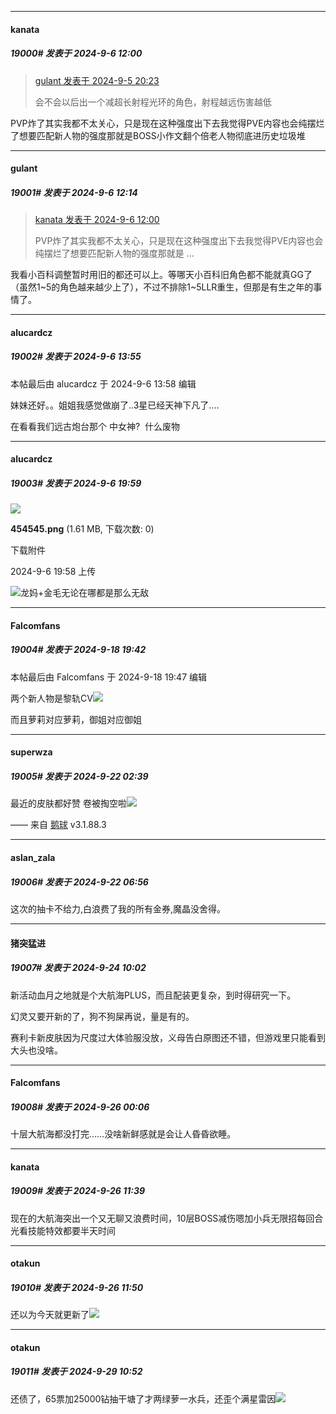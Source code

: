 ﻿
*****

####  kanata  
##### 19000#       发表于 2024-9-6 12:00

<blockquote><a href="httphttps://bbs.saraba1st.com/2b/forum.php?mod=redirect&amp;goto=findpost&amp;pid=66123542&amp;ptid=1540825" target="_blank">gulant 发表于 2024-9-5 20:23</a>

会不会以后出一个减超长射程光环的角色，射程越远伤害越低</blockquote>
PVP炸了其实我都不太关心，只是现在这种强度出下去我觉得PVE内容也会纯摆烂了想要匹配新人物的强度那就是BOSS小作文翻个倍老人物彻底进历史垃圾堆


*****

####  gulant  
##### 19001#       发表于 2024-9-6 12:14

<blockquote><a href="httphttps://bbs.saraba1st.com/2b/forum.php?mod=redirect&amp;goto=findpost&amp;pid=66128742&amp;ptid=1540825" target="_blank">kanata 发表于 2024-9-6 12:00</a>

PVP炸了其实我都不太关心，只是现在这种强度出下去我觉得PVE内容也会纯摆烂了想要匹配新人物的强度那就是 ...</blockquote>
我看小百科调整暂时用旧的都还可以上。等哪天小百科旧角色都不能就真GG了（虽然1~5的角色越来越少上了），不过不排除1~5LLR重生，但那是有生之年的事情了。

*****

####  alucardcz  
##### 19002#       发表于 2024-9-6 13:55

 本帖最后由 alucardcz 于 2024-9-6 13:58 编辑 

妹妹还好。。姐姐我感觉做崩了..3星已经天神下凡了....

在看看我们远古炮台那个 中女神?  什么废物

*****

####  alucardcz  
##### 19003#       发表于 2024-9-6 19:59

<img src="https://img.saraba1st.com/forum/202409/06/195854go969umpnunn6knk.png" referrerpolicy="no-referrer">

<strong>454545.png</strong> (1.61 MB, 下载次数: 0)

下载附件

2024-9-6 19:58 上传

<img src="https://static.saraba1st.com/image/smiley/face2017/068.png" referrerpolicy="no-referrer">龙妈+金毛无论在哪都是那么无敌

*****

####  Falcomfans  
##### 19004#       发表于 2024-9-18 19:42

 本帖最后由 Falcomfans 于 2024-9-18 19:47 编辑 

两个新人物是黎轨CV<img src="https://static.saraba1st.com/image/smiley/face2017/040.png" referrerpolicy="no-referrer">

而且萝莉对应萝莉，御姐对应御姐

*****

####  superwza  
##### 19005#       发表于 2024-9-22 02:39

最近的皮肤都好赞 卷被掏空啦<img src="https://static.saraba1st.com/image/smiley/face2017/045.png" referrerpolicy="no-referrer">

—— 来自 [鹅球](https://www.pgyer.com/GcUxKd4w) v3.1.88.3

*****

####  aslan_zala  
##### 19006#       发表于 2024-9-22 06:56

这次的抽卡不给力,白浪费了我的所有金券,魔晶没舍得。


*****

####  猪突猛进  
##### 19007#       发表于 2024-9-24 10:02

新活动血月之地就是个大航海PLUS，而且配装更复杂，到时得研究一下。

幻灵又要开新的了，狗不狗屎再说，量是有的。

赛利卡新皮肤因为尺度过大体验服没放，义母告白原图还不错，但游戏里只能看到大头也没啥。


*****

####  Falcomfans  
##### 19008#       发表于 2024-9-26 00:06

十层大航海都没打完……没啥新鲜感就是会让人昏昏欲睡。


*****

####  kanata  
##### 19009#       发表于 2024-9-26 11:39

现在的大航海突出一个又无聊又浪费时间，10层BOSS减伤嗯加小兵无限招每回合光看技能特效都要半天时间


*****

####  otakun  
##### 19010#       发表于 2024-9-26 11:50

还以为今天就更新了<img src="https://static.saraba1st.com/image/smiley/face2017/002.png" referrerpolicy="no-referrer">


*****

####  otakun  
##### 19011#       发表于 2024-9-29 10:52

还债了，65票加25000钻抽干塘了才两绿萝一水兵，还歪个满星雷因<img src="https://static.saraba1st.com/image/smiley/face2017/194.png" referrerpolicy="no-referrer">

